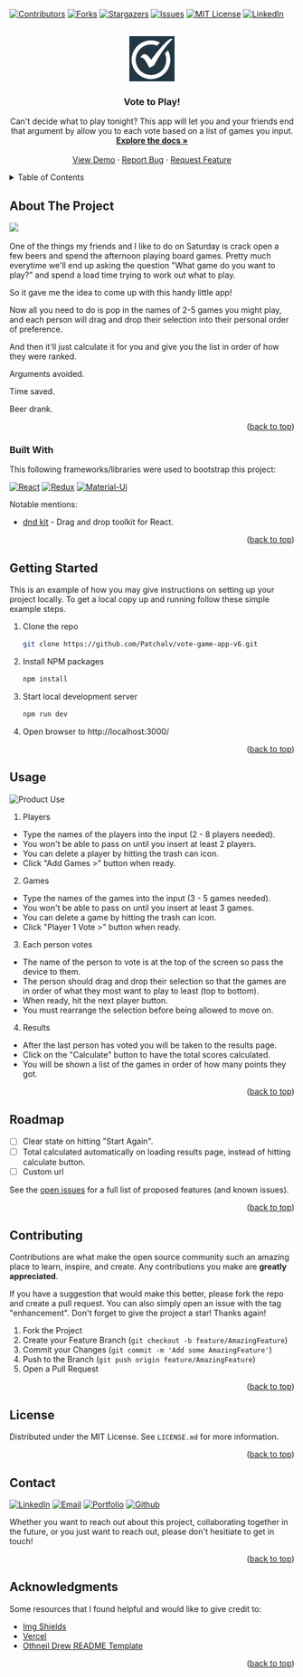 <a name="readme-top"></a>

<!-- GETTING STARTED WITH THE README -->
<!--
*** 1. Search for vote-game-app-v6 and replace with github repo name
-->

<!-- PROJECT SHIELDS -->
<!--
*** I'm using markdown "reference style" links for readability.
*** Reference links are enclosed in brackets [ ] instead of parentheses ( ).
*** See the bottom of this document for the declaration of the reference variables
*** for contributors-url, forks-url, etc. This is an optional, concise syntax you may use.
*** https://www.markdownguide.org/basic-syntax/#reference-style-links
-->

[![Contributors][contributors-shield]][contributors-url]
[![Forks][forks-shield]][forks-url]
[![Stargazers][stars-shield]][stars-url]
[![Issues][issues-shield]][issues-url]
[![MIT License][license-shield]][license-url]
[![LinkedIn][linkedin-shield]][linkedin-url]

<!-- PROJECT LOGO -->
<br />
<div align="center">
  <a href="https://github.com/Patchalv/vote-game-app-v6">
    <img src="/public/images/logo.png" alt="Logo" width="80" height="80">
  </a>

  <h3 align="center">Vote to Play!</h3>

  <p align="center">
    Can't decide what to play tonight? This app will let you and your friends end that argument by allow you to each vote based on a list of games you input.
    <br />
    <a href="https://github.com/Patchalv/vote-game-app-v6"><strong>Explore the docs »</strong></a>
    <br />
    <br />
    <a href="https://vote-game-five.vercel.app/">View Demo</a>
    ·
    <a href="https://github.com/Patchalv/vote-game-app-v6/issues">Report Bug</a>
    ·
    <a href="https://github.com/Patchalv/vote-game-app-v6/issues">Request Feature</a>
  </p>
</div>

<!-- TABLE OF CONTENTS -->
<details>
  <summary>Table of Contents</summary>
  <ol>
    <li>
      <a href="#about-the-project">About The Project</a>
      <ul>
        <li><a href="#built-with">Built With</a></li>
      </ul>
    </li>
    <li>
      <a href="#getting-started">Getting Started</a>
    </li>
    <li><a href="#usage">Usage</a></li>
    <li><a href="#roadmap">Roadmap</a></li>
    <li><a href="#contributing">Contributing</a></li>
    <li><a href="#license">License</a></li>
    <li><a href="#contact">Contact</a></li>
    <li><a href="#acknowledgments">Acknowledgments</a></li>
  </ol>
</details>

<!-- ABOUT THE PROJECT -->

## About The Project

<img src="/public/images/product-use-screenshot.gif" width="350">

One of the things my friends and I like to do on Saturday is crack open a few beers and spend the afternoon playing board games. Pretty much everytime we'll end up asking the question "What game do you want to play?" and spend a load time trying to work out what to play.

So it gave me the idea to come up with this handy little app!

Now all you need to do is pop in the names of 2-5 games you might play, and each person will drag and drop their selection into their personal order of preference.

And then it'll just calculate it for you and give you the list in order of how they were ranked.

Arguments avoided.

Time saved.

Beer drank.

<p align="right">(<a href="#readme-top">back to top</a>)</p>

### Built With

This following frameworks/libraries were used to bootstrap this project:

[![React][React.js]][React-url]
[![Redux][Redux.js]][Redux-url]
[![Material-Ui][MaterialUi]][MaterialUi-url]

Notable mentions:

-   [dnd kit](https://dndkit.com/) - Drag and drop toolkit for React.

<p align="right">(<a href="#readme-top">back to top</a>)</p>

<!-- GETTING STARTED -->

## Getting Started

This is an example of how you may give instructions on setting up your project locally.
To get a local copy up and running follow these simple example steps.

1. Clone the repo
    ```sh
    git clone https://github.com/Patchalv/vote-game-app-v6.git
    ```
2. Install NPM packages
    ```sh
    npm install
    ```
3. Start local development server
    ```js
    npm run dev
    ```
4. Open browser to http://localhost:3000/

<p align="right">(<a href="#readme-top">back to top</a>)</p>

<!-- USAGE EXAMPLES -->

## Usage

![Product Use][product-use-screenshot]

1. Players

-   Type the names of the players into the input (2 - 8 players needed).
-   You won't be able to pass on until you insert at least 2 players.
-   You can delete a player by hitting the trash can icon.
-   Click "Add Games >" button when ready.

2. Games

-   Type the names of the games into the input (3 - 5 games needed).
-   You won't be able to pass on until you insert at least 3 games.
-   You can delete a game by hitting the trash can icon.
-   Click "Player 1 Vote >" button when ready.

3. Each person votes

-   The name of the person to vote is at the top of the screen so pass the device to them.
-   The person should drag and drop their selection so that the games are in order of what they most want to play to least (top to bottom).
-   When ready, hit the next player button.
-   You must rearrange the selection before being allowed to move on.

4. Results

-   After the last person has voted you will be taken to the results page.
-   Click on the "Calculate" button to have the total scores calculated.
-   You will be shown a list of the games in order of how many points they got.

<p align="right">(<a href="#readme-top">back to top</a>)</p>

<!-- ROADMAP -->

## Roadmap

-   [ ] Clear state on hitting "Start Again".
-   [ ] Total calculated automatically on loading results page, instead of hitting calculate button.
-   [ ] Custom url

See the [open issues](https://github.com/Patchalv/vote-game-app-v6/issues) for a full list of proposed features (and known issues).

<p align="right">(<a href="#readme-top">back to top</a>)</p>

<!-- CONTRIBUTING -->

## Contributing

Contributions are what make the open source community such an amazing place to learn, inspire, and create. Any contributions you make are **greatly appreciated**.

If you have a suggestion that would make this better, please fork the repo and create a pull request. You can also simply open an issue with the tag "enhancement".
Don't forget to give the project a star! Thanks again!

1. Fork the Project
2. Create your Feature Branch (`git checkout -b feature/AmazingFeature`)
3. Commit your Changes (`git commit -m 'Add some AmazingFeature'`)
4. Push to the Branch (`git push origin feature/AmazingFeature`)
5. Open a Pull Request

<p align="right">(<a href="#readme-top">back to top</a>)</p>

<!-- LICENSE -->

## License

Distributed under the MIT License. See `LICENSE.md` for more information.

<p align="right">(<a href="#readme-top">back to top</a>)</p>

<!-- CONTACT -->

## Contact

[![LinkedIn][linkedin-contact-shield]][linkedin-url]
[![Email][email-shield]][email-url]
[![Portfolio][portfolio-shield]][portfolio-url]
[![Github][github-shield]][github-url]

Whether you want to reach out about this project, collaborating together in the future, or you just want to reach out, please don't hesitiate to get in touch!

<p align="right">(<a href="#readme-top">back to top</a>)</p>

<!-- ACKNOWLEDGMENTS -->

## Acknowledgments

Some resources that I found helpful and would like to give credit to:

-   [Img Shields](https://shields.io)
-   [Vercel](https://vercel.com/)
-   [Othneil Drew README Template](https://github.com/othneildrew/Best-README-Template)

<p align="right">(<a href="#readme-top">back to top</a>)</p>

<!-- MARKDOWN LINKS & IMAGES -->
<!-- https://www.markdownguide.org/basic-syntax/#reference-style-links -->

<!-- Project Specfic -->

[product-screenshot]: /public/images/screenshot.jpg
[product-logo]: /public/images/logo.png
[product-use-screenshot]: /public/images/product-use-screenshot.gif

<!-- Project Shields -->

[contributors-shield]: https://img.shields.io/github/contributors/Patchalv/vote-game-app-v6.svg?style=for-the-badge
[contributors-url]: https://github.com/Patchalv/vote-game-app-v6/graphs/contributors
[forks-shield]: https://img.shields.io/github/forks/Patchalv/vote-game-app-v6.svg?style=for-the-badge
[forks-url]: https://github.com/Patchalv/vote-game-app-v6/network/members
[stars-shield]: https://img.shields.io/github/stars/Patchalv/vote-game-app-v6.svg?style=for-the-badge
[stars-url]: https://github.com/Patchalv/vote-game-app-v6/stargazers
[issues-shield]: https://img.shields.io/github/issues/Patchalv/vote-game-app-v6.svg?style=for-the-badge
[issues-url]: https://github.com/Patchalv/vote-game-app-v6/issues
[license-shield]: https://img.shields.io/github/license/Patchalv/vote-game-app-v6.svg?style=for-the-badge
[license-url]: https://github.com/Patchalv/vote-game-app-v6/blob/master/LICENSE.txt
[linkedin-shield]: https://img.shields.io/badge/-LinkedIn-black.svg?style=for-the-badge&logo=linkedin&colorB=555

<!-- Social Media -->

[linkedin-contact-shield]: https://img.shields.io/badge/LinkedIn-0077B5?style=for-the-badge&logo=linkedin&logoColor=white
[linkedin-url]: https://www.linkedin.com/in/patrickalvarezeades/
[email-shield]: https://img.shields.io/badge/Gmail-D14836?style=for-the-badge&logo=gmail&logoColor=white
[email-url]: mailto:p.alvarezeades@gmail.com
[portfolio-shield]: https://img.shields.io/badge/website-000000?style=for-the-badge&logo=About.me&logoColor=white
[portfolio-url]: https://patrickalvarez.com/
[github-shield]: https://img.shields.io/badge/GitHub-100000?style=for-the-badge&logo=github&logoColor=white
[github-url]: https://github.com/Patchalv

<!-- Languages & Tech used -->

[Angular.io]: https://img.shields.io/badge/Angular-DD0031?style=for-the-badge&logo=angular&logoColor=white
[Angular-url]: https://angular.io/
[Bootstrap.com]: https://img.shields.io/badge/Bootstrap-563D7C?style=for-the-badge&logo=bootstrap&logoColor=white
[Bootstrap-url]: https://getbootstrap.com
[CSS]: https://img.shields.io/badge/CSS3-1572B6?style=for-the-badge&logo=css3&logoColor=white
[CSS-url]: #
[Express.js]: https://img.shields.io/badge/Express.js-404D59?style=for-the-badge
[Express-url]: https://expressjs.com/
[HTML]: https://img.shields.io/badge/HTML5-E34F26?style=for-the-badge&logo=html5&logoColor=white
[HTML-url]: #
[JavaScript]: https://img.shields.io/badge/JavaScript-323330?style=for-the-badge&logo=javascript&logoColor=F7DF1E
[JavaScript-url]: #
[JQuery.com]: https://img.shields.io/badge/jQuery-0769AD?style=for-the-badge&logo=jquery&logoColor=white
[JQuery-url]: https://jquery.com
[Laravel.com]: https://img.shields.io/badge/Laravel-FF2D20?style=for-the-badge&logo=laravel&logoColor=white
[Laravel-url]: https://laravel.com
[MaterialUi]: https://img.shields.io/badge/Material%20UI-007FFF?style=for-the-badge&logo=mui&logoColor=white
[MaterialUi-url]: https://mui.com/
[Next.js]: https://img.shields.io/badge/next.js-000000?style=for-the-badge&logo=nextdotjs&logoColor=white
[Next-url]: https://nextjs.org/
[Node.js]: https://img.shields.io/badge/Node.js-43853D?style=for-the-badge&logo=node.js&logoColor=white
[Node-url]: https://nodejs.org/
[postgresql]: https://img.shields.io/badge/postgresql-4169e1?style=for-the-badge&logo=nextdotjs&logoColor=white
[postgresql-url]: https://www.postgresql.org/
[React.js]: https://img.shields.io/badge/React-20232A?style=for-the-badge&logo=react&logoColor=61DAFB
[React-url]: https://reactjs.org/
[Redux.js]: https://img.shields.io/badge/Redux-593D88?style=for-the-badge&logo=redux&logoColor=white
[Redux-url]: https://redux.js.org/
[swagger]: https://img.shields.io/badge/-Swagger-%23Clojure?style=for-the-badge&logo=swagger&logoColor=white
[swagger-url]: https://swagger.io/
[Svelte.dev]: https://img.shields.io/badge/Svelte-4A4A55?style=for-the-badge&logo=svelte&logoColor=FF3E00
[Svelte-url]: https://svelte.dev/
[Vue.js]: https://img.shields.io/badge/Vue.js-35495E?style=for-the-badge&logo=vuedotjs&logoColor=4FC08D
[Vue-url]: https://vuejs.org/
[Vercel]: https://img.shields.io/badge/Vercel-black?style=flat&logo=Vercel&logoColor=white
[Vercel-url]: https://vercel.com/
